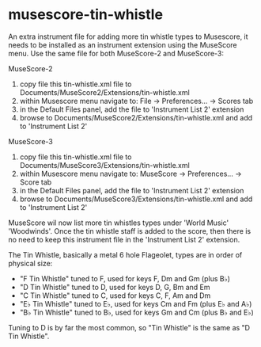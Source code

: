 # musescore-tin-whistle
An extra instrument file for adding more tin whistle types to Musescore, it needs to be
installed as an instrument extension using the MuseScore menu. Use the same file for
both MuseScore-2 and MuseScore-3:

MuseScore-2
1. copy file this tin-whistle.xml file to Documents/MuseScore2/Extensions/tin-whistle.xml
2. within Musescore menu navigate to: File -> Preferences... -> Scores tab
3. in the Default Files panel, add the file to 'Instrument List 2' extension
4. browse to Documents/MuseScore2/Extensions/tin-whistle.xml and add to 'Instrument List 2'

MuseScore-3
1. copy file this tin-whistle.xml file to Documents/MuseScore3/Extensions/tin-whistle.xml
2. within Musescore menu navigate to: MuseScore -> Preferences... -> Score tab
3. in the Default Files panel, add the file to 'Instrument List 2' extension
4. browse to Documents/MuseScore3/Extensions/tin-whistle.xml and add to 'Instrument List 2'

MuseScore wil now list more tin whistles types under 'World Music' 'Woodwinds'. Once the
tin whistle staff is added to the score, then there is no need to keep this instrument
file in the 'Instrument List 2' extension.

The Tin Whistle, basically a metal 6 hole Flageolet, types are in order of physical size:
* "F Tin Whistle" tuned to F, used for keys F, Dm and Gm (plus B♭)
* "D Tin Whistle" tuned to D, used for keys D, G, Bm and Em
* "C Tin Whistle" tuned to C, used for keys C, F, Am and Dm
* "E♭ Tin Whistle" tuned to E♭, used for keys Cm and Fm (plus E♭ and A♭)
* "B♭ Tin Whistle" tuned to B♭, used for keys Gm and Cm (plus B♭ and E♭)

Tuning to D is by far the most common, so "Tin Whistle" is the same as "D Tin Whistle".

